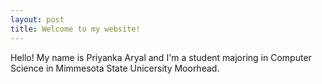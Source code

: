 ```yaml
---
layout: post
title: Welcome to my website!
---
```


Hello! My name is Priyanka Aryal and I'm a student majoring in Computer Science in Mimmesota State Unicersity Moorhead.



